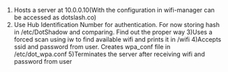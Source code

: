 1) Hosts a server at 10.0.0.10(With the configuration in wifi-manager can be accessed as dotslash.co)
2) Use Hub Identification Number for authentication. For now storing hash in /etc/DotShadow and comparing. Find out the proper way
3)Uses a forced scan using iw to find available wifi and prints it in /wifi
4)Accepts ssid and password from user. Creates wpa_conf file in /etc/dot_wpa.conf
5)Terminates the server after receiving wifi and password from user
